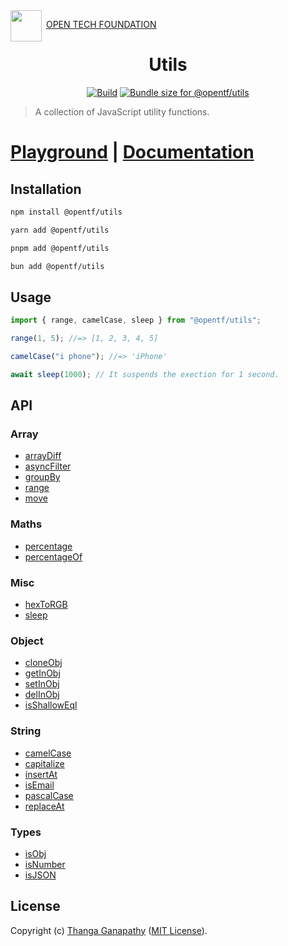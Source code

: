 <img align="left" src="https://open-tech-foundation.pages.dev/img/Logo.svg" width="50" height="50">

&nbsp;[OPEN TECH FOUNDATION](https://open-tech-foundation.pages.dev/)

<div align="center">

# Utils

[![Build](https://github.com/open-tech-foundation/js-utils/actions/workflows/build.yml/badge.svg)](https://github.com/open-tech-foundation/js-utils/actions/workflows/build.yml) <a href="https://pkg-size.dev/@opentf/utils"><img src="https://pkg-size.dev/badge/bundle/3224" title="Bundle size for @opentf/utils"></a>

</div>

> A collection of JavaScript utility functions.

# [Playground](https://js-utils.pages.dev/playground) | [Documentation](https://js-utils.pages.dev)

## Installation

```sh
npm install @opentf/utils
```

```sh
yarn add @opentf/utils
```

```sh
pnpm add @opentf/utils
```

```sh
bun add @opentf/utils
```

## Usage

```ts
import { range, camelCase, sleep } from "@opentf/utils";

range(1, 5); //=> [1, 2, 3, 4, 5]

camelCase("i phone"); //=> 'iPhone'

await sleep(1000); // It suspends the exection for 1 second.
```

## API

### Array

- [arrayDiff](https://js-utils.pages.dev/docs/Array/arrayDiff)
- [asyncFilter](https://js-utils.pages.dev/docs/Array/asyncFilter)
- [groupBy](https://js-utils.pages.dev/docs/Array/groupBy)
- [range](https://js-utils.pages.dev/docs/Array/range)
- [move](https://js-utils.pages.dev/docs/Array/move)

### Maths

- [percentage](https://js-utils.pages.dev/docs/Maths/percentage)
- [percentageOf](https://js-utils.pages.dev/docs/Maths/percentageOf)

### Misc

- [hexToRGB](https://js-utils.pages.dev/docs/Misc/hexToRGB)
- [sleep](https://js-utils.pages.dev/docs/Timers/sleep)

### Object

- [cloneObj](https://js-utils.pages.dev/docs/Object/cloneObj)
- [getInObj](https://js-utils.pages.dev/docs/Object/getInObj)
- [setInObj](https://js-utils.pages.dev/docs/Object/setInObj)
- [delInObj](https://js-utils.pages.dev/docs/Object/delInObj)
- [isShallowEql](https://js-utils.pages.dev/docs/Object/isShallowEql)

### String

- [camelCase](https://js-utils.pages.dev/docs/String/camelCase)
- [capitalize](https://js-utils.pages.dev/docs/String/capitalize)
- [insertAt](https://js-utils.pages.dev/docs/String/insertAt)
- [isEmail](https://js-utils.pages.dev/docs/String/isEmail)
- [pascalCase](https://js-utils.pages.dev/docs/String/pascalCase)
- [replaceAt](https://js-utils.pages.dev/docs/String/replaceAt)

### Types

- [isObj](https://js-utils.pages.dev/docs/Object/isObj)
- [isNumber](https://js-utils.pages.dev/docs/Types/isNumber)
- [isJSON](https://js-utils.pages.dev/docs/Types/isJSON)

## License

Copyright (c) [Thanga Ganapathy](https://github.com/Thanga-Ganapathy) ([MIT License](./LICENSE)).
